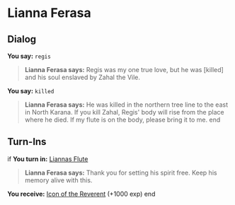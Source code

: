 # Lianna Ferasa


## Dialog

**You say:** `regis`



>**Lianna Ferasa says:** Regis was my one true love, but he was [killed] and his soul enslaved by Zahal the Vile.

**You say:** `killed`



>**Lianna Ferasa says:** He was killed in the northern tree line to the east in North Karana. If you kill Zahal, Regis' body will rise from the place where he died. If my flute is on the body, please bring it to me.
end

## Turn-Ins





if **You turn in:** [Liannas Flute](/item/13899)


>**Lianna Ferasa says:** Thank you for setting his spirit free.  Keep his memory alive with this.


 **You receive:**  [Icon of the Reverent](/item/19010) (+1000 exp)
end





